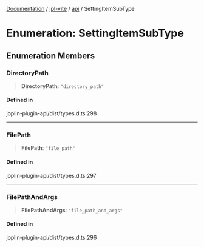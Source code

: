 [Documentation](../../../packages.md) / [jpl-vite](../../index.md) / [api](../index.md) / SettingItemSubType

# Enumeration: SettingItemSubType

## Enumeration Members

### DirectoryPath

> **DirectoryPath**: `"directory_path"`

#### Defined in

joplin-plugin-api/dist/types.d.ts:298

---

### FilePath

> **FilePath**: `"file_path"`

#### Defined in

joplin-plugin-api/dist/types.d.ts:297

---

### FilePathAndArgs

> **FilePathAndArgs**: `"file_path_and_args"`

#### Defined in

joplin-plugin-api/dist/types.d.ts:296
